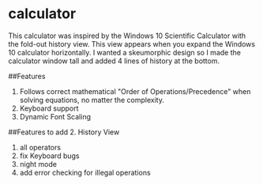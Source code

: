 # calculator

This calculator was inspired by the Windows 10 Scientific Calculator with the fold-out history view. This view appears when you expand the Windows 10 calculator horizontally. I wanted a skeumorphic design so I made the calculator window tall and added 4 lines of history at the bottom.

##Features
1. Follows correct mathematical "Order of Operations/Precedence" when solving equations, no matter the complexity.
2. Keyboard support
3. Dynamic Font Scaling


##Features to add
2. History View
1. all operators
2. fix Keyboard bugs
3. night mode
4. add error checking for illegal operations



